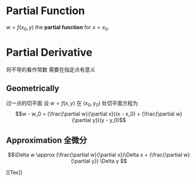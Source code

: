 # Partial Function
$w = f(x_0, y)$  the **partial function** for $x = x_0$.

# Partial Derivative
将不导的看作常数
需要在指定点有意义
## Geometrically
过一点的切平面
设 $w = f(x, y)$ 在 $(x_0, y_0)$ 处切平面方程为
$$w - w_0 = (\frac{\partial w}{\partial x})(x - x_0) + (\frac{\partial w}{\partial y})(y - y_0)$$
## Approximation 全微分
$$\Delta w \approx (\frac{\partial w}{\partial x})\Delta x + (\frac{\partial w}{\partial y}) \Delta y $$

[[Tex]]

